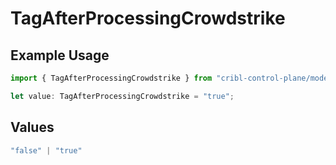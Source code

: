 # TagAfterProcessingCrowdstrike

## Example Usage

```typescript
import { TagAfterProcessingCrowdstrike } from "cribl-control-plane/models/operations";

let value: TagAfterProcessingCrowdstrike = "true";
```

## Values

```typescript
"false" | "true"
```